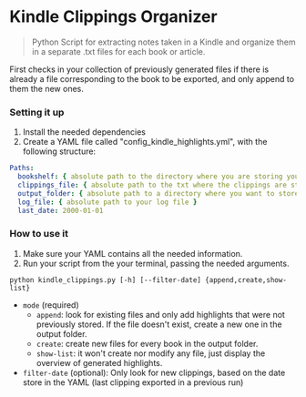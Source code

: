 # Kindle Clippings Organizer

>Python Script for extracting notes taken in a Kindle and organize them in a separate .txt files for each book or article.

First checks in your collection of previously generated files if there is already a file corresponding to the book to be exported, and only append to them the new ones.


### Setting it up

1. Install the needed dependencies
1. Create a YAML file called "config_kindle_highlights.yml", with the following structure:

```YAML
Paths:
  bookshelf: { absolute path to the directory where you are storing your generated TXTs }
  clippings_file: { absolute path to the txt where the clippings are stored by your Kindle }
  output_folder: { absolute path to a directory where you want to store your new TXTs }
  log_file: { absolute path to your log file }
  last_date: 2000-01-01 
```

### How to use it

1. Make sure your YAML contains all the needed information.
1. Run your script from the your terminal, passing the needed arguments.

```
python kindle_clippings.py [-h] [--filter-date] {append,create,show-list}
```

- `mode` (required) 
  - `append`: look for existing files and only add highlights that were not previously stored. If the file doesn't exist, create a new one in the output folder.
  - `create`: create new files for every book in the output folder.
  - `show-list`: it won't create nor modify any file, just display the overview of generated highlights.
- `filter-date` (optional): Only look for new clippings, based on the date store in the YAML (last clipping exported in a previous run)
